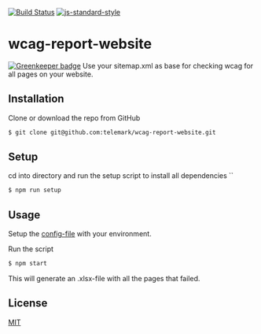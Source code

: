 [![Build Status](https://travis-ci.org/telemark/wcag-report-website.svg?branch=master)](https://travis-ci.org/telemark/wcag-report-website)
[![js-standard-style](https://img.shields.io/badge/code%20style-standard-brightgreen.svg?style=flat)](https://github.com/feross/standard)
# wcag-report-website

[![Greenkeeper badge](https://badges.greenkeeper.io/telemark/wcag-report-website.svg)](https://greenkeeper.io/)
Use your sitemap.xml as base for checking wcag for all pages on your website.

## Installation

Clone or download the repo from GitHub

```sh
$ git clone git@github.com:telemark/wcag-report-website.git
```

## Setup

cd into directory and run the setup script to install all dependencies
``
```sh
$ npm run setup
```

## Usage

Setup the [config-file](config/index.js) with your environment.

Run the script

```sh
$ npm start
```

This will generate an .xlsx-file with all the pages that failed.

## License
[MIT](LICENSE)
